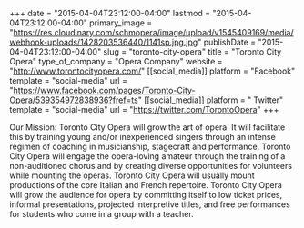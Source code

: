 +++
date = "2015-04-04T23:12:00-04:00"
lastmod = "2015-04-04T23:12:00-04:00"
primary_image = "https://res.cloudinary.com/schmopera/image/upload/v1545409169/media/webhook-uploads/1428203536440/1141sp.jpg.jpg"
publishDate = "2015-04-04T23:12:00-04:00"
slug = "toronto-city-opera"
title = "Toronto City Opera"
type_of_company = "Opera Company"
website = "http://www.torontocityopera.com/"
[[social_media]]
platform = "Facebook"
template = "social-media"
url = "https://www.facebook.com/pages/Toronto-City-Opera/539354972838936?fref=ts"
[[social_media]]
platform = " Twitter"
template = "social-media"
url = "https://twitter.com/TorontoOpera"
+++

<p>
	Our Mission: Toronto City Opera will grow the art of opera. It will facilitate this by training young and/or inexperienced singers through an intense regimen of coaching in musicianship, stagecraft and performance. Toronto City Opera will engage the opera-loving amateur through the training of a non-auditioned chorus and by creating diverse opportunities for volunteers while mounting the operas. Toronto City Opera will usually mount productions of the core Italian and French repertoire. Toronto City Opera will grow the audience for opera by committing itself to low ticket prices, informal presentations, projected interpretive titles, and free performances for students who come in a group with a teacher.
</p>
